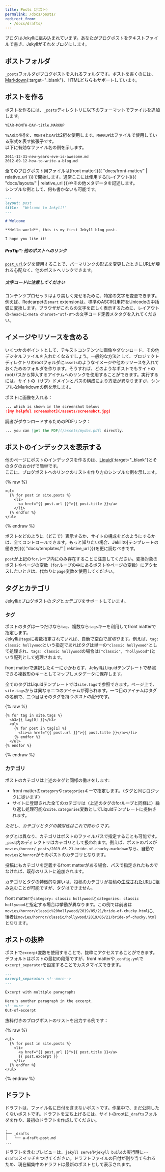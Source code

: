 ```yaml
---
title: Posts（ポスト）
permalink: /docs/posts/
redirect_from:
  - /docs/drafts/
---
```


<!-- ---
title: Posts
permalink: /docs/posts/
redirect_from:
  - /docs/drafts/
--- -->

ブログはJekyllに組み込まれています。あなたがブログポストをテキストファイルで書き、Jekyllがそれをブログにします。

<!-- Blogging is baked into Jekyll. You write blog posts as text files and Jekyll
provides everything you need to turn it into a blog. -->

## ポストフォルダ
<!-- ## The Posts Folder -->

`_posts`フォルダがブログポストを入れるフォルダです。ポストを書くのには、[Markdown](https://daringfireball.net/projects/markdown/){:target="_blank"}、HTMLどちらもサポートしています。

<!-- The `_posts` folder is where your blog posts live. You typically write posts
in [Markdown](https://daringfireball.net/projects/markdown/), HTML is
also supported. -->

## ポストを作る
<!-- ## Creating Posts -->

ポストを作るには、`_posts`ディレクトリに以下のフォーマットでファイルを追加します。

<!-- To create a post, add a file to your `_posts` directory with the following
format: -->

```
YEAR-MONTH-DAY-title.MARKUP
```

`YEAR`は4桁を、`MONTH`と`DAY`は2桁を使用します。`MARKUP`はファイルで使用している形式を表す拡張子です。  
以下に有効なファイル名の例を示します。

<!-- Where `YEAR` is a four-digit number, `MONTH` and `DAY` are both two-digit
numbers, and `MARKUP` is the file extension representing the format used in the
file. For example, the following are examples of valid post filenames: -->

```
2011-12-31-new-years-eve-is-awesome.md
2012-09-12-how-to-write-a-blog.md
```

全てのブログポスト用ファイルは[front matter]({{ "docs/front-matter/" | relative_url }})で開始します。通常ここには使用する[レイアウト]({{ "docs/layouts/" | relative_url }})やその他メタデータを記述します。  
シンプルな例として、何も書かないも可能です。

<!-- All blog post files must begin with [front matter](/docs/front-matter/) which is
typically used to set a [layout](/docs/layouts/) or other meta data. For a simple
example this can just be empty: -->

```markdown
---
layout: post
title:  "Welcome to Jekyll!"
---

# Welcome

**Hello world**, this is my first Jekyll blog post.

I hope you like it!
```

<div class="note">
  <h5>ProTip™: 他のポストへのリンク</h5>
  <!-- <h5>ProTip™: Link to other posts</h5> -->
  <p>
    <a href="{{ "/docs/liquid/tags/#linking-to-posts" | relative_url }}"><code>post_url</code></a>タグを使用することで、パーマリンクの形式を変更したときにURLが壊れる心配なく、他のポストへリンクできます。
  </p>
  <!-- <p>
    Use the <a href="/docs/liquid/tags/#linking-to-posts"><code>post_url</code></a>
    tag to link to other posts without having to worry about the URLs
    breaking when the site permalink style changes.
  </p> -->
</div>



<div class="note info">
  <h5>文字コードに注意してください</h5>
  <!-- <h5>Be aware of character sets</h5> -->
  <p>
    コンテンツプロセッサはより美しく見せるために、特定の文字を変更できます。例えば、Redcarpetの<code>smart</code> extensionは、標準のASCII引用符をUnicodeの中括弧に変換します。ブラウザがこれらの文字を正しく表示するために、レイアウトの<code>&lt;head&gt;</code>に<code>&lt;meta charset=&quot;utf-8&quot;&gt;</code>の文字コード定義メタタグを入れてください。
  </p>
  <!-- <p>
    Content processors can modify certain characters to make them look nicer.
    For example, the <code>smart</code> extension in Redcarpet converts standard,
    ASCII quotation characters to curly, Unicode ones. In order for the browser
    to display those characters properly, define the charset meta value by
    including <code>&lt;meta charset=&quot;utf-8&quot;&gt;</code> in the
    <code>&lt;head&gt;</code> of your layout.
  </p> -->
</div>

## イメージやリソースを含める
<!-- ## Including images and resources -->

いくつかのポイントとして、テキストコンテンツに画像やダウンロード、その他デジタルファイルを入れたくなるでしょう。一般的な方法として、プロジェクトディレクトリのrootフォルダに`assets`のようなイメージや他のリソースを入れておくためのフォルダを作ります。そうすれば、どのようなポストでもサイトのrootパスから挿入するアイテムへのリンクを使用することができます。実行するには、サイトの（サブ）ドメインとパスの構成により方法が異なりますが、シンプルなMarkdownの例を示します。

<!-- At some point, you'll want to include images, downloads, or other
digital assets along with your text content. One common solution is to create
a folder in the root of the project directory called something like `assets`,
into which any images, files or other resources are placed. Then, from within
any post, they can be linked to using the site’s root as the path for the asset
to include. The best way to do this depends on the way your site’s (sub)domain
and path are configured, but here are some simple examples in Markdown: -->

ポストに画像を入れる：

<!-- Including an image asset in a post: -->

```markdown
... which is shown in the screenshot below:
![My helpful screenshot](/assets/screenshot.jpg)
```

読者がダウンロードするためのPDFリンク：

<!-- Linking to a PDF for readers to download: -->

```markdown
... you can [get the PDF](/assets/mydoc.pdf) directly.
```

## ポストのインデックスを表示する
<!-- ## Displaying an index of posts -->

他のページにポストのインデックスを作るのは、[Liquid](https://docs.shopify.com/themes/liquid/basics){:target="_blank"}とそのタグのおかげで簡単です。  
ここに、ブログポストへのリンクのリストを作り方のシンプルな例を示します。

<!-- Creating an index of posts on another page should be easy thanks to
[Liquid](https://docs.shopify.com/themes/liquid/basics) and its tags. Here’s a
simple example of how to create a list of links to your blog posts: -->

{% raw %}
```liquid
<ul>
  {% for post in site.posts %}
    <li>
      <a href="{{ post.url }}">{{ post.title }}</a>
    </li>
  {% endfor %}
</ul>
```
{% endraw %}

ポストをどのように（どこで）表示するか、サイトの構成をどのようにするかは、全てコントロールできます。もっと知りたい場合、Jekillの[テンプレートの働き方]({{ "docs/templates/" | relative_url }})を更に読むべきです。

<!-- You have full control over how (and where) you display your posts,
and how you structure your site. You should read more about [how templates
work](/docs/templates/) with Jekyll if you want to know more. -->

`post`が上記の`for`ループ内にのみ存在することに注意してください。変換対象のポストやページの変数（`for`ループの中にあるポストやページの変数）にアクセスしたいときは、代わりに`page`変数を使用してください。

<!-- Note that the `post` variable only exists inside the `for` loop above. If
you wish to access the currently-rendering page/posts's variables (the
variables of the post/page that has the `for` loop in it), use the `page`
variable instead. -->

## タグとカテゴリ
<!-- ## Tags and Categories -->

Jekyllはブログポストの*タグ*と*カテゴリ*をサポートしています。

<!-- Jekyll has first class support for *tags* and *categories* in blog posts. -->

### タグ
<!-- ### Tags -->

ポストのタグは一つだけなら`tag`、複数なら`tags`キーを利用してfront matterで指定します。  
Jekyllは`tags`に複数指定されていれば、自動で空白で*区切り*ます。例えば、`tag: classic hollywood`という指定であればタグは単一の`"classic hollywood"`として処理され、`tags: classic hollywood`の場合は`["classic", "hollywood"]`という配列として処理されます。

<!-- Tags for a post are defined in the post's front matter using either the key
`tag` for a single entry or `tags` for multiple entries. <br/> Since Jekyll
expects multiple items mapped to the key `tags`, it will automatically *split*
a string entry if it contains whitespace. For example, while front matter
`tag: classic hollywood` will be processed into a singular entity
`"classic hollywood"`, front matter `tags: classic hollywood` will be processed
into an array of entries `["classic", "hollywood"]`. -->

front matterで選択したキーにかかわらず、JekyllはLiquidテンプレートで参照できる複数形のキーとしてマップしメタデータに保存します。

<!-- Irrespective of the front matter key chosen, Jekyll stores the metadata mapped
to the plural key which is exposed to Liquid templates. -->

全てのタグはLiquidテンプレートでは`site.tags`で参照できます。ページ上で、`site.tags`からは異なる二つのアイテムが得られます。一つ目のアイテムはタグの名前で、二つ目はそのタグを持つ*ホストの配列*です。

<!-- All tags registered in the current site are exposed to Liquid templates via
`site.tags`. Iterating over `site.tags` on a page will yield another array with
two items, where the first item is the name of the tag and the second item being
*an array of posts* with that tag. -->

{% raw %}
```liquid
{% for tag in site.tags %}
  <h3>{{ tag[0] }}</h3>
  <ul>
    {% for post in tag[1] %}
      <li><a href="{{ post.url }}">{{ post.title }}</a></li>
    {% endfor %}
  </ul>
{% endfor %}
```
{% endraw %}

### カテゴリ
<!-- ### Categories -->

ポストのカテゴリは上述のタグと同様の働きをします:
  * front matterの`category`や`categories`キーで指定します。（タグと同じロジックに従います）
  * サイトに登録された全てのカテゴリは（上述のタグのforループと同様に）繰り返し処理可能な`site.categories`変数としてLiquidテンプレートに提供されます。

<!-- Categories of a post work similar to the tags above:
  * They can be defined via the front matter using keys `category` or
    `categories` (that follow the same logic as for tags)
  * All categories registered in the site are exposed to Liquid templates via
    `site.categories` which can be iterated over (similar to the loop for tags
    above.) -->

*ただし、カテゴリとタグの類似性はこれで終わりです。*

<!-- *The similarity between categories and tags however, ends there.* -->

タグとは異なり、カテゴリはポストのファイルパスで指定することも可能です。  
`_post`内のディレクトリはカテゴリとして扱われます。例えば、ポストのパスが`movies/horror/_posts/2019-05-21-bride-of-chucky.markdown`なら、自動で`movies`と`horror`がそのポストのカテゴリとなります。

<!-- Unlike tags, categories for posts can also be defined by a post's file path.
Any directory above `_post` will be read-in as a category. For example,
if a post is at path `movies/horror/_posts/2019-05-21-bride-of-chucky.markdown`,
then `movies` and `horror` are automatically registered as categories for that
post. -->

投稿にもカテゴリを定義するfront matterがある場合、パスで指定されたものでなければ、既存のリストに追加されます。

<!-- When the post also has front matter defining categories, they just get added to
the existing list if not present already. -->

カテゴリとタグの特徴的な違いは、投稿のカテゴリが投稿の[生成されたURL]('/docs/permalinks/#global')に組み込むことが可能ですが、タグはできません。

<!-- The hallmark difference between categories and tags is that categories of a post
may be incorporated into [the generated URL]('/docs/permalinks/#global') for the
post, while tags cannot be. -->

front matterで`category: classic hollywood`と`categories: classic hollywood`と指定する場合は挙動が異なります。この例では前者は`movies/horror/classic%20hollywood/2019/05/21/bride-of-chucky.html`に、後者は`movies/horror/classic/hollywood/2019/05/21/bride-of-chucky.html`となります。

<!-- Therefore, depending on whether front matter has `category: classic hollywood`,
or `categories: classic hollywood`, the example post above would have the URL as
either
`movies/horror/classic%20hollywood/2019/05/21/bride-of-chucky.html` or
`movies/horror/classic/hollywood/2019/05/21/bride-of-chucky.html` respectively. -->

## ポストの抜粋
<!-- ## Post excerpts -->

ポストで`excerpt`変数を使用することで、抜粋にアクセスすることができます。デフォルトはポストの最初の段落ですが、front matterや`_config.yml`で`excerpt_separator`を設定することでカスタマイズできます。

<!-- You can access a snippet of a posts's content by using `excerpt` variable on a
post. By default this is the first paragraph of content in the post, however it
can be customized by setting a `excerpt_separator` variable in front matter or
`_config.yml`. -->

```markdown
---
excerpt_separator: <!--more-->
---

Excerpt with multiple paragraphs

Here's another paragraph in the excerpt.
<!--more-->
Out-of-excerpt
```

抜粋付きのブログポストのリストを出力する例です：

<!-- Here's an example of outputting a list of blog posts with an excerpt: -->

{% raw %}
```liquid
<ul>
  {% for post in site.posts %}
    <li>
      <a href="{{ post.url }}">{{ post.title }}</a>
      {{ post.excerpt }}
    </li>
  {% endfor %}
</ul>
```
{% endraw %}

## <span id="drafts"></span>ドラフト
<!-- ## Drafts -->

ドラフトは、ファイル名に日付を含まないポストです。作業中で、まだ公開したくないポストです。ドラフトを立ち上げるには、サイトのrootに`_drafts`フォルダを作り、最初のドラフトを作成してください。

<!-- Drafts are posts without a date in the filename. They're posts you're still
working on and don't want to publish yet. To get up and running with drafts,
create a `_drafts` folder in your site's root and create your first draft: -->

```text
.
├── _drafts
│   └── a-draft-post.md
...
```

ドラフトを含むプレビューは、`jekyll serve`や`jekyll build`の実行時に`--drafts`スイッチをつけてください。ドラフトファイルの日付が割り当てられるため、現在編集中のドラフトは最新のポストとして表示されます。

<!-- To preview your site with drafts, run `jekyll serve` or `jekyll build`
with the `--drafts` switch. Each will be assigned the value modification time
of the draft file for its date, and thus you will see currently edited drafts
as the latest posts. -->
